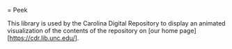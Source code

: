 = Peek

This library is used by the Carolina Digital Repository to display an animated visualization of the contents of the repository on [our home page][https://cdr.lib.unc.edu/].
